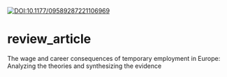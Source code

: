 [![DOI:10.1177/09589287221106969](http://img.shields.io/badge/DOI-10.7910/DVN/I8QMVS.425840-B31B1B.svg)](https://doi.org/10.1177/09589287221106969)

# review_article
The wage and career consequences of temporary employment in Europe: Analyzing the theories and synthesizing the evidence
